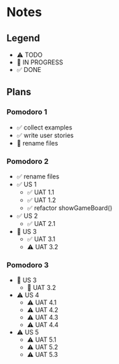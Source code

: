 # Notes

## Legend

- ⚠ TODO
- 🚧 IN PROGRESS
- ✅ DONE

## Plans

### Pomodoro 1

- ✅ collect examples
- ✅ write user stories
- 🚧 rename files

### Pomodoro 2

- ✅ rename files
- ✅ US 1
  - ✅ UAT 1.1
  - ✅ UAT 1.2
  - ✅ refactor showGameBoard()
- ✅ US 2
  - ✅ UAT 2.1
- 🚧 US 3
  - ✅ UAT 3.1
  - ⚠ UAT 3.2

### Pomodoro 3

- 🚧 US 3
  - 🚧 UAT 3.2
- ⚠ US 4
  - ⚠ UAT 4.1
  - ⚠ UAT 4.2
  - ⚠ UAT 4.3
  - ⚠ UAT 4.4
- ⚠ US 5
  - ⚠ UAT 5.1
  - ⚠ UAT 5.2
  - ⚠ UAT 5.3
